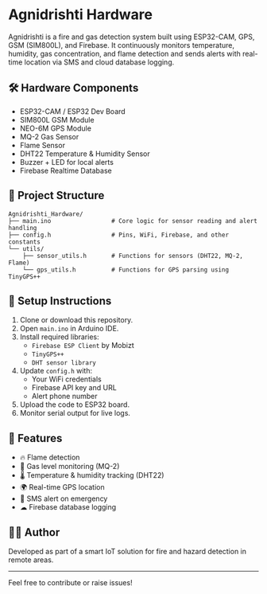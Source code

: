 # Agnidrishti Hardware

Agnidrishti is a fire and gas detection system built using ESP32-CAM, GPS, GSM (SIM800L), and Firebase. It continuously monitors temperature, humidity, gas concentration, and flame detection and sends alerts with real-time location via SMS and cloud database logging.

## 🛠 Hardware Components

- ESP32-CAM / ESP32 Dev Board
- SIM800L GSM Module
- NEO-6M GPS Module
- MQ-2 Gas Sensor
- Flame Sensor
- DHT22 Temperature & Humidity Sensor
- Buzzer + LED for local alerts
- Firebase Realtime Database

## 📂 Project Structure

```
Agnidrishti_Hardware/
├── main.ino                 # Core logic for sensor reading and alert handling
├── config.h                 # Pins, WiFi, Firebase, and other constants
└── utils/
    ├── sensor_utils.h       # Functions for sensors (DHT22, MQ-2, Flame)
    └── gps_utils.h          # Functions for GPS parsing using TinyGPS++
```

## 🔧 Setup Instructions

1. Clone or download this repository.
2. Open `main.ino` in Arduino IDE.
3. Install required libraries:
   - `Firebase ESP Client` by Mobizt
   - `TinyGPS++`
   - `DHT sensor library`
4. Update `config.h` with:
   - Your WiFi credentials
   - Firebase API key and URL
   - Alert phone number
5. Upload the code to ESP32 board.
6. Monitor serial output for live logs.

## 📡 Features

- 🔥 Flame detection
- 🧪 Gas level monitoring (MQ-2)
- 🌡 Temperature & humidity tracking (DHT22)
- 🌍 Real-time GPS location
- 📲 SMS alert on emergency
- ☁ Firebase database logging

## 👨‍💻 Author

Developed as part of a smart IoT solution for fire and hazard detection in remote areas.

---

Feel free to contribute or raise issues!
